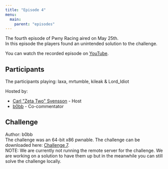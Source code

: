 ```yaml
---
title: "Episode 4"
menu:
  main:
    parent: "episodes"
---
```


The fourth episode of Pwny Racing aired on May 25th.  
In this episode the players found an unintended solution to the challenge.

You can watch the recorded episode on [YouTube](https://www.youtube.com/watch?v=S2H_ma6LLkE).

## Participants

The participants playing: laxa, mrtumble, kileak & Lord_Idiot

Hosted by:

* [Carl "Zeta Two" Svensson](https://twitter.com/ZetaTwo) - Host
* [b0bb](https://twitter.com/0xb0bb) - Co-commentator

## Challenge

Author: b0bb  
The challenge was an 64-bit x86 pwnable. The challenge can be downloaded here: [Challenge 7](/challenges/chall7-dist.tgz).  
NOTE: We are currently not running the remote server for the challenge. We are working on a solution to have them up but in the meanwhile you can still solve the challenge locally.

